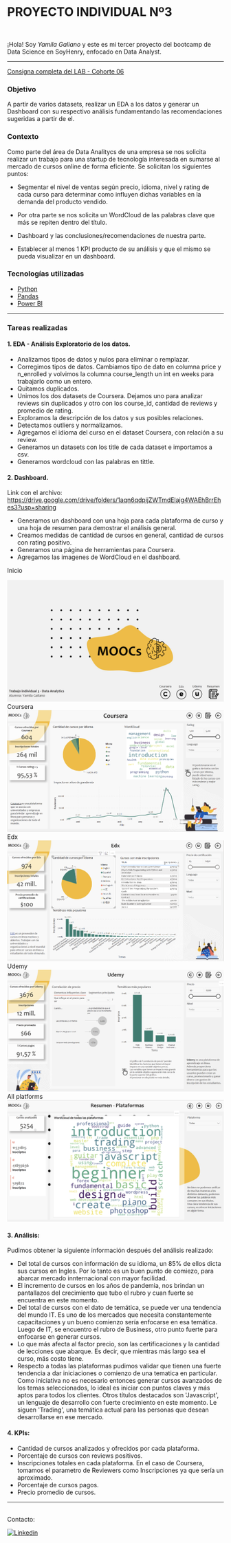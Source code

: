 # <h1> **PROYECTO INDIVIDUAL Nº3** </h1>


<br>

¡Hola! Soy *Yamila Galiano* y este es mi tercer proyecto del bootcamp de Data Science en SoyHenry, enfocado en Data Analyst.

<hr>  

[Consigna completa del LAB - Cohorte 06](https://github.com/soyHenry/PI03-Analytics)  
### Objetivo
A partir de varios datasets, realizar un EDA a los datos y generar un Dashboard con su respectivo análisis fundamentando las recomendaciones sugeridas a partir de el. </p>

### Contexto
Como parte del área de Data Analitycs de una empresa se nos solicita realizar un trabajo para una s​tartup de tecnología interesada en sumarse al mercado de cursos online de forma eficiente. Se solicitan los siguientes puntos:

- Segmentar el nivel de ventas según precio, idioma, nivel y rating de cada curso para determinar como influyen dichas variables en la demanda del producto vendido.

- Por otra parte se nos solicita un WordCloud de las palabras clave que más se repiten dentro del título.

- Dashboard y las conclusiones/recomendaciones de nuestra parte.

- Establecer al menos 1 KPI producto de su análisis y que el mismo se pueda visualizar en un dashboard. 


### Tecnologías utilizadas
* [Python](https://docs.python.org/3/)
* [Pandas](https://pandas.pydata.org/)
* [Power BI](https://powerbi.microsoft.com/es-es/)
<hr>

### Tareas realizadas
#### 1. EDA - Análisis Exploratorio de los datos.
- Analizamos tipos de datos y nulos para eliminar o remplazar.
- Corregimos tipos de datos. Cambiamos tipo de dato en columna price y n_enrolled y volvimos la columna course_length un int en weeks para trabajarlo como un entero. 
- Quitamos duplicados.
- Unimos los dos datasets de Coursera. Dejamos uno para analizar reviews sin duplicados y otro con los course_id, cantidad de reviews y promedio de rating. 
- Exploramos la descripción de los datos y sus posibles relaciones. 
- Detectamos outliers y normalizamos. 
- Agregamos el idioma del curso en el dataset Coursera, con relación a su review.
- Generamos un datasets con los title de cada dataset e importamos a csv.
- Generamos wordcloud con las palabras en tittle. 

#### 2. Dashboard.
Link con el archivo: https://drive.google.com/drive/folders/1aqn6qdpijZWTmdElajg4WAEhBrrEhes3?usp=sharing
- Generamos un dashboard con una hoja para cada plataforma de curso y una hoja de resumen para demostrar el análisis general.
- Creamos medidas de cantidad de cursos en general, cantidad de cursos con rating positivo. 
- Generamos una página de herramientas para Coursera.
- Agregamos las imagenes de WordCloud en el dashboard. 
</p>
Inicio

![Imagen](images/inicio.png)
Coursera
![Imagen](images/Coursera.png)
Edx
![Imagen](images/Edx.png)
Udemy
![Imagen](images/Udemy.png)
All platforms
![Imagen](images/All_platform.png)

#### 3. Análisis: 
Pudimos obtener la siguiente información después del análisis realizado:
- Del total de cursos con información de su idioma, un 85% de ellos dicta sus cursos en Ingles. Por lo tanto es un buen punto de comiezo, para abarcar mercado innternacional con mayor facilidad. 
- El incremento de cursos en los años de pandemia, nos brindan un pantallazos del crecimiento que tubo el rubro y cuan fuerte se encuentra en este momento. 
- Del total de cursos con el dato de temática, se puede ver una tendencia del mundo IT. Es uno de los mercados que necesita constantemente capacitaciones y un bueno comienzo sería enfocarse en esa temática. Luego de IT, se encuentro el rubro de Business, otro punto fuerte para enfocarse en generar cursos. 
- Lo que más afecta al factor precio, son las certificaciones y la cantidad de lecciones que abarque. Es decir, que mientras más largo sea el curso, más costo tiene. 
- Respecto a todas las plataformas pudimos validar que tienen una fuerte tendencia a dar iniciaciones o comienzo de una tematica en particular. Como iniciativa no es necesario entonces generar cursos avanzados de los temas seleccionados, lo ideal es iniciar con puntos claves y más aptos para todos los clientes. 
Otros títulos destacados son 'Javascript', un lenguaje de desarrollo con fuerte crecimiento en este momento. Le siguen 'Trading', una temática actual para las personas que desean desarrollarse en ese mercado. 

#### 4. KPIs: 
- Cantidad de cursos analizados y ofrecidos por cada plataforma.
- Porcentaje de cursos con reviews positivos. 
- Inscripciones totales en cada plataforma. En el caso de Coursera, tomamos el parametro de Reviewers como Inscripciones ya que sería un aproximado. 
- Porcentaje de cursos pagos. 
- Precio promedio de cursos. 


<hr>
<br/>
Contacto:  </p> <a href="https://www.linkedin.com/in/yamila-galiano-ba7083121"><img alt="Linkedin" src="https://img.shields.io/badge/Linkedin-0077B5?style=flat&logo=linkedin&logoColor=white"></a>  
